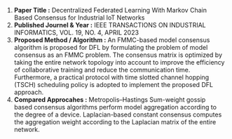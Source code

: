 1) **Paper Title                  :**  Decentralized Federated Learning With Markov Chain Based Consensus for Industrial IoT Networks
2) **Published Journel & Year     :**  IEEE TRANSACTIONS ON INDUSTRIAL INFORMATICS, VOL. 19, NO. 4, APRIL 2023
3) **Proposed Method / Algorithm  :**  An FMMC-based model consensus algorithm is proposed for DFL by formulating the problem of model consensus as an FMMC problem.
                                   The consensus matrix is optimized by taking the entire network topology into account to improve the efficiency of collaborative training and reduce the communication time. 
                                   Furthermore, a practical protocol with time slotted channel hopping (TSCH) scheduling policy is adopted to implement the proposed DFL approach.
4) **Compared Approcahes          :**  Metropolis–Hastings 
                                   Sum-weight gossip based consensus algorithms perform model aggregation according to the degree of a device. 
                                   Laplacian-based constant consensus computes the aggregation weight according to the Laplacian matrix of the entire network.
